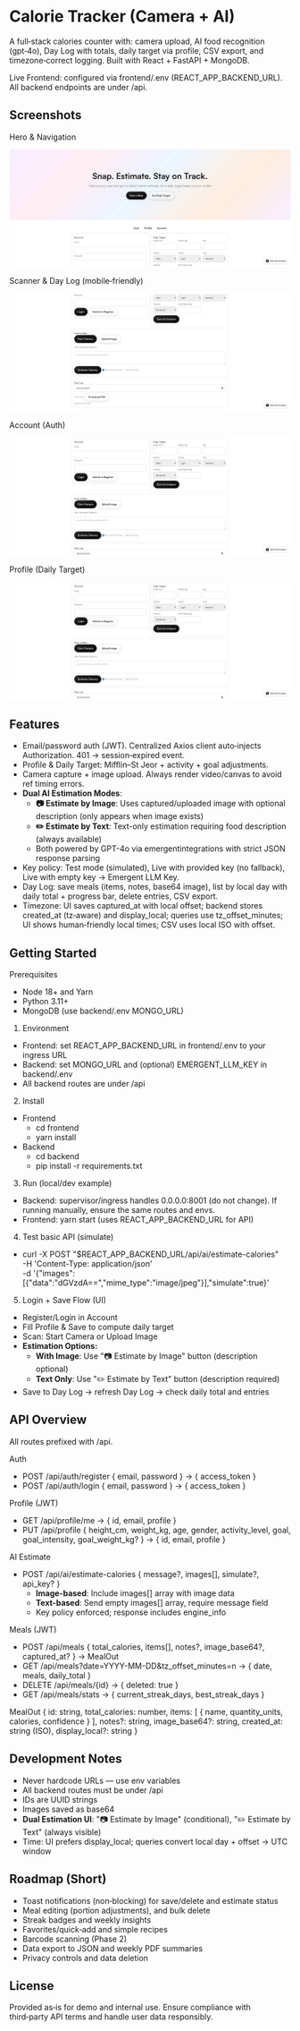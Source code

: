 # Calorie Tracker (Camera + AI)

A full‑stack calories counter with: camera upload, AI food recognition (gpt‑4o), Day Log with totals, daily target via profile, CSV export, and timezone‑correct logging. Built with React + FastAPI + MongoDB.

Live Frontend: configured via frontend/.env (REACT_APP_BACKEND_URL). All backend endpoints are under /api.


## Screenshots

Hero & Navigation

![Hero](./screenshots/shot_hero.jpeg)

Scanner & Day Log (mobile‑friendly)

![Scan](./screenshots/shot_scan.jpeg)

Account (Auth)

![Account](./screenshots/shot_account.jpeg)

Profile (Daily Target)

![Profile](./screenshots/shot_profile.jpeg)


## Features
- Email/password auth (JWT). Centralized Axios client auto‑injects Authorization. 401 → session‑expired event.
- Profile & Daily Target: Mifflin–St Jeor + activity + goal adjustments.
- Camera capture + image upload. Always render video/canvas to avoid ref timing errors.
- **Dual AI Estimation Modes**: 
  - **📷 Estimate by Image**: Uses captured/uploaded image with optional description (only appears when image exists)
  - **✏️ Estimate by Text**: Text-only estimation requiring food description (always available)
  - Both powered by GPT-4o via emergentintegrations with strict JSON response parsing
- Key policy: Test mode (simulated), Live with provided key (no fallback), Live with empty key → Emergent LLM Key.
- Day Log: save meals (items, notes, base64 image), list by local day with daily total + progress bar, delete entries, CSV export.
- Timezone: UI saves captured_at with local offset; backend stores created_at (tz‑aware) and display_local; queries use tz_offset_minutes; UI shows human‑friendly local times; CSV uses local ISO with offset.


## Getting Started

Prerequisites
- Node 18+ and Yarn
- Python 3.11+
- MongoDB (use backend/.env MONGO_URL)

1) Environment
- Frontend: set REACT_APP_BACKEND_URL in frontend/.env to your ingress URL
- Backend: set MONGO_URL and (optional) EMERGENT_LLM_KEY in backend/.env
- All backend routes are under /api

2) Install
- Frontend
  - cd frontend
  - yarn install
- Backend
  - cd backend
  - pip install -r requirements.txt

3) Run (local/dev example)
- Backend: supervisor/ingress handles 0.0.0.0:8001 (do not change). If running manually, ensure the same routes and envs.
- Frontend: yarn start (uses REACT_APP_BACKEND_URL for API)

4) Test basic API (simulate)
- curl -X POST "$REACT_APP_BACKEND_URL/api/ai/estimate-calories" \
  -H 'Content-Type: application/json' \
  -d '{"images":[{"data":"dGVzdA==","mime_type":"image/jpeg"}],"simulate":true}'

5) Login + Save Flow (UI)
- Register/Login in Account
- Fill Profile & Save to compute daily target
- Scan: Start Camera or Upload Image
- **Estimation Options:**
  - **With Image**: Use "📷 Estimate by Image" button (description optional)
  - **Text Only**: Use "✏️ Estimate by Text" button (description required)
- Save to Day Log → refresh Day Log → check daily total and entries


## API Overview
All routes prefixed with /api.

Auth
- POST /api/auth/register { email, password } → { access_token }
- POST /api/auth/login { email, password } → { access_token }

Profile (JWT)
- GET /api/profile/me → { id, email, profile }
- PUT /api/profile { height_cm, weight_kg, age, gender, activity_level, goal, goal_intensity, goal_weight_kg? } → { id, email, profile }

AI Estimate
- POST /api/ai/estimate-calories { message?, images[], simulate?, api_key? }
  - **Image-based**: Include images[] array with image data
  - **Text-based**: Send empty images[] array, require message field
  - Key policy enforced; response includes engine_info

Meals (JWT)
- POST /api/meals { total_calories, items[], notes?, image_base64?, captured_at? } → MealOut
- GET /api/meals?date=YYYY-MM-DD&tz_offset_minutes=n → { date, meals, daily_total }
- DELETE /api/meals/{id} → { deleted: true }
- GET /api/meals/stats → { current_streak_days, best_streak_days }

MealOut
{
  id: string,
  total_calories: number,
  items: [ { name, quantity_units, calories, confidence } ],
  notes?: string,
  image_base64?: string,
  created_at: string (ISO),
  display_local?: string
}


## Development Notes
- Never hardcode URLs — use env variables
- All backend routes must be under /api
- IDs are UUID strings
- Images saved as base64
- **Dual Estimation UI**: "📷 Estimate by Image" (conditional), "✏️ Estimate by Text" (always visible)
- Time: UI prefers display_local; queries convert local day + offset → UTC window


## Roadmap (Short)
- Toast notifications (non‑blocking) for save/delete and estimate status
- Meal editing (portion adjustments), and bulk delete
- Streak badges and weekly insights
- Favorites/quick‑add and simple recipes
- Barcode scanning (Phase 2)
- Data export to JSON and weekly PDF summaries
- Privacy controls and data deletion


## License
Provided as‑is for demo and internal use. Ensure compliance with third‑party API terms and handle user data responsibly.